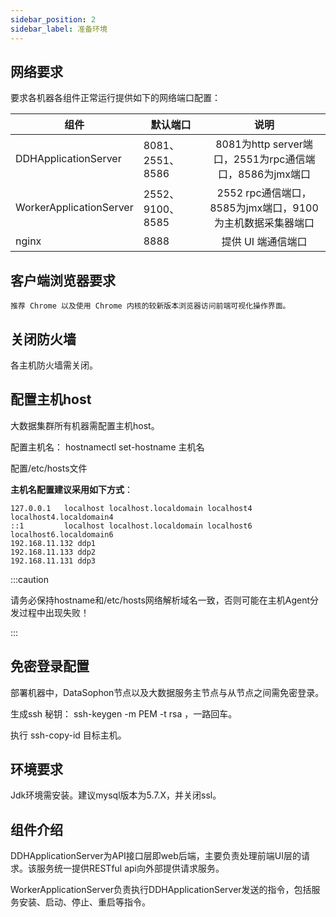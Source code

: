 ```yaml
---
sidebar_position: 2
sidebar_label: 准备环境
---
```


## 网络要求
要求各机器各组件正常运行提供如下的网络端口配置：

| **组件**                | **默认端口**     |                         **说明**                          |
| ----------------------- | ---------------- | :-------------------------------------------------------: |
| DDHApplicationServer    | 8081、2551、8586 |  8081为http server端口，2551为rpc通信端口，8586为jmx端口  |
| WorkerApplicationServer | 2552、9100、8585 | 2552 rpc通信端口，8585为jmx端口，9100为主机数据采集器端口 |
| nginx                   | 8888             |                    提供 UI 端通信端口                     |

## 客户端浏览器要求
```
推荐 Chrome 以及使用 Chrome 内核的较新版本浏览器访问前端可视化操作界面。
```
## 关闭防火墙

各主机防火墙需关闭。

## 配置主机host

大数据集群所有机器需配置主机host。

配置主机名： hostnamectl set-hostname  主机名

配置/etc/hosts文件

**主机名配置建议采用如下方式**：

```
127.0.0.1   localhost localhost.localdomain localhost4 localhost4.localdomain4
::1         localhost localhost.localdomain localhost6 localhost6.localdomain6
192.168.11.132 ddp1
192.168.11.133 ddp2
192.168.11.131 ddp3
```

:::caution

请务必保持hostname和/etc/hosts网络解析域名一致，否则可能在主机Agent分发过程中出现失败！

:::

## 免密登录配置
部署机器中，DataSophon节点以及大数据服务主节点与从节点之间需免密登录。

生成ssh 秘钥： ssh-keygen -m PEM -t rsa ，一路回车。

执行 ssh-copy-id 目标主机。

## 环境要求
Jdk环境需安装。建议mysql版本为5.7.X，并关闭ssl。

## 组件介绍

DDHApplicationServer为API接口层即web后端，主要负责处理前端UI层的请求。该服务统一提供RESTful api向外部提供请求服务。 

WorkerApplicationServer负责执行DDHApplicationServer发送的指令，包括服务安装、启动、停止、重启等指令。